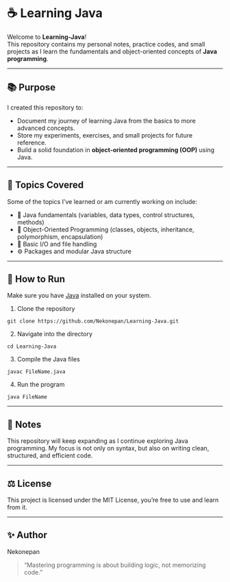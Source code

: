 # ☕ Learning Java

Welcome to **Learning-Java**!  
This repository contains my personal notes, practice codes, and small projects as I learn the fundamentals and object-oriented concepts of **Java programming**.

---

## 📚 Purpose

I created this repository to:
- Document my journey of learning Java from the basics to more advanced concepts.
- Store my experiments, exercises, and small projects for future reference.
- Build a solid foundation in **object-oriented programming (OOP)** using Java.

---

## 🚀 Topics Covered

Some of the topics I’ve learned or am currently working on include:
- 🧩 Java fundamentals (variables, data types, control structures, methods)
- 🧠 Object-Oriented Programming (classes, objects, inheritance, polymorphism, encapsulation)
- 💾 Basic I/O and file handling
- ⚙️ Packages and modular Java structure

---

## 🧪 How to Run

Make sure you have [Java](https://www.oracle.com/java/technologies/downloads/) installed on your system.

1. Clone the repository
```
git clone https://github.com/Nekonepan/Learning-Java.git
```

2. Navigate into the directory
```
cd Learning-Java
```
3. Compile the Java files
```
javac FileName.java
```

4. Run the program
```
java FileName
```

---

## 📖 Notes

This repository will keep expanding as I continue exploring Java programming.
My focus is not only on syntax, but also on writing clean, structured, and efficient code.


---

## ⚖️ License

This project is licensed under the MIT License, you’re free to use and learn from it.


---

## ✨ Author

Nekonepan

> “Mastering programming is about building logic, not memorizing code.”
